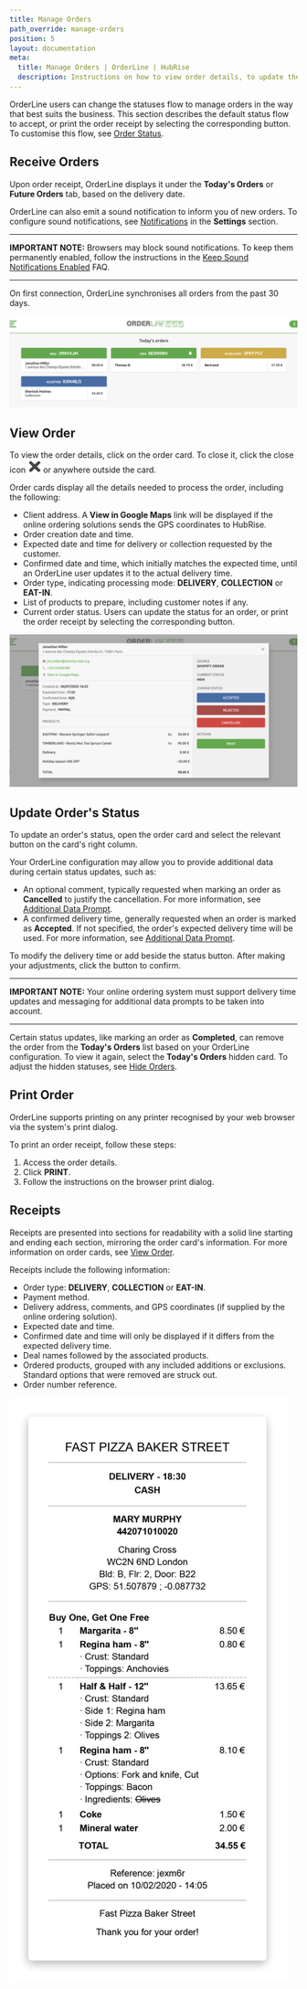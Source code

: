 ```yaml
---
title: Manage Orders
path_override: manage-orders
position: 5
layout: documentation
meta:
  title: Manage Orders | OrderLine | HubRise
  description: Instructions on how to view order details, to update the order status, and to print a receipt. Connect apps and synchronise your data.
---
```


OrderLine users can change the statuses flow to manage orders in the way that best suits the business. This section describes the default status flow to accept, or print the order receipt by selecting the corresponding button. To customise this flow, see [Order Status](/apps/orderline/settings/#order-status).

## Receive Orders

Upon order receipt, OrderLine displays it under the **Today's Orders** or **Future Orders** tab, based on the delivery date.

OrderLine can also emit a sound notification to inform you of new orders. To configure sound notifications, see [Notifications](/apps/orderline/settings#notifications) in the **Settings** section.

---

**IMPORTANT NOTE:** Browsers may block sound notifications. To keep them permanently enabled, follow the instructions in the [Keep Sound Notifications Enabled](/apps/orderline/faqs/keep-sound-notifications-enabled/) FAQ.

---

On first connection, OrderLine synchronises all orders from the past 30 days.

![OrderLine Order displays](./images/018-2x-order-displays.png)

## View Order

To view the order details, click on the order card. To close it, click the close icon <InlineImage width="23" height="23">![OrderLine Close icon](../images/032-close.png)</InlineImage> or anywhere outside the card.

Order cards display all the details needed to process the order, including the following:

- Client address. A **View in Google Maps** link will be displayed if the online ordering solutions sends the GPS coordinates to HubRise.
- Order creation date and time.
- Expected date and time for delivery or collection requested by the customer.
- Confirmed date and time, which initially matches the expected time, until an OrderLine user updates it to the actual delivery time.
- Order type, indicating processing mode: **DELIVERY**, **COLLECTION** or **EAT-IN**.
- List of products to prepare, including customer notes if any.
- Current order status. Users can update the status for an order, or print the order receipt by selecting the corresponding button.

![OrderLine Order Card Details](./images/019-2x-order-card-details.png)


## Update Order's Status

To update an order's status, open the order card and select the relevant button on the card's right column.

Your OrderLine configuration may allow you to provide additional data during certain status updates, such as:

- An optional comment, typically requested when marking an order as **Cancelled** to justify the cancellation. For more information, see [Additional Data Prompt](/apps/orderline/settings/#additional-data-prompt).
- A confirmed delivery time, generally requested when an order is marked as **Accepted**. If not specified, the order's expected delivery time will be used. For more information, see [Additional Data Prompt](/apps/orderline/settings/#additional-data-prompt).

To modify the delivery time or add beside the status button. After making your adjustments, click the button to confirm.

---

**IMPORTANT NOTE:** Your online ordering system must support delivery time updates and messaging for additional data prompts to be taken into account.

---

Certain status updates, like marking an order as **Completed**, can remove the order from the **Today's Orders** list based on your OrderLine configuration. To view it again, select the **Today's Orders** hidden card. To adjust the hidden statuses, see [Hide Orders](/apps/orderline/settings/#hide-orders).

## Print Order

OrderLine supports printing on any printer recognised by your web browser via the system's print dialog.

To print an order receipt, follow these steps:

1. Access the order details.
1. Click **PRINT**.
1. Follow the instructions on the browser print dialog.

## Receipts

Receipts are presented into sections for readability with a solid line starting and ending each section, mirroring the order card's information. For more information on order cards, see [View Order](#view-order).

Receipts include the following information:

- Order type: **DELIVERY**, **COLLECTION** or **EAT-IN**.
- Payment method.
- Delivery address, comments, and GPS coordinates (if supplied by the online ordering solution).
- Expected date and time.
- Confirmed date and time will only be displayed if it differs from the expected delivery time.
- Deal names followed by the associated products.
- Ordered products, grouped with any included additions or exclusions. Standard options that were removed are struck out.
- Order number reference.

![OrderLine Order Receipt Example](./images/030-2x-receipt-example.jpg)

